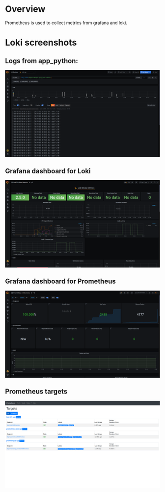 # Overview
Prometheus is used to collect metrics from grafana and loki.

# Loki screenshots
## Logs from app_python:
![Loki logs from app_python](screenshots/Loki1.png)
## Grafana dashboard for Loki
![Loki dashboard](screenshots/Loki2.png)
## Grafana dashboard for Prometheus
![Prometheus dashboard](screenshots/Prometheus.png)
## Prometheus targets
![Prometheus targets](screenshots/Prometheus2.png)